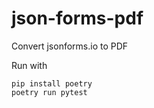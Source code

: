 # json-forms-pdf
Convert jsonforms.io to PDF

Run with

```
pip install poetry
poetry run pytest
```
